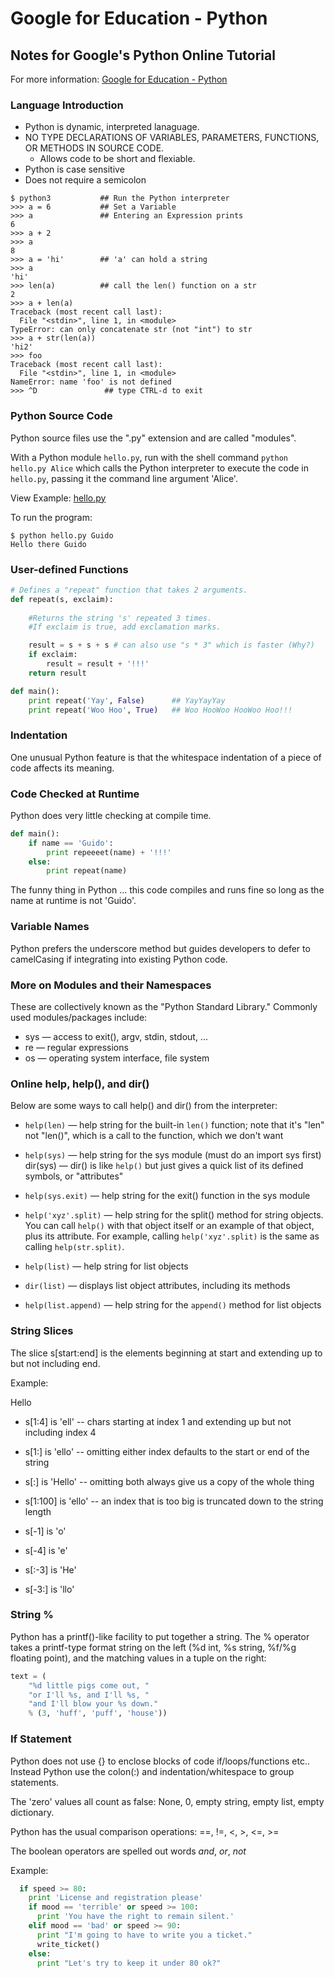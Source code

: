 # Google for Education - Python

## Notes for Google's Python Online Tutorial
For more information: [Google for Education - Python](https://developers.google.com/edu/python) 


### Language Introduction
- Python is dynamic, interpreted lanaguage.
- NO TYPE DECLARATIONS OF VARIABLES, PARAMETERS, FUNCTIONS, OR METHODS IN SOURCE CODE.
    - Allows code to be short and flexiable.
- Python is case sensitive
- Does not require a semicolon

```
$ python3           ## Run the Python interpreter
>>> a = 6           ## Set a Variable
>>> a               ## Entering an Expression prints
6
>>> a + 2
>>> a
8
>>> a = 'hi'        ## 'a' can hold a string
>>> a
'hi'
>>> len(a)          ## call the len() function on a str
2
>>> a + len(a)
Traceback (most recent call last):
  File "<stdin>", line 1, in <module>
TypeError: can only concatenate str (not "int") to str
>>> a + str(len(a))
'hi2'
>>> foo
Traceback (most recent call last):
  File "<stdin>", line 1, in <module>
NameError: name 'foo' is not defined
>>> ^D               ## type CTRL-d to exit  
```

### Python Source Code
Python source files use the ".py" extension and are called "modules".

With a Python module `hello.py`, run with the shell command `python hello.py Alice` which calls the Python interpreter to execute the code in `hello.py`, passing it the command line argument 'Alice'.

View Example: [hello.py](hello.py)

To run the program: 
```
$ python hello.py Guido
Hello there Guido
```

### User-defined Functions

```py
# Defines a "repeat" function that takes 2 arguments.
def repeat(s, exclaim):
    
    #Returns the string 's' repeated 3 times.
    #If exclaim is true, add exclamation marks.

    result = s + s + s # can also use "s * 3" which is faster (Why?)
    if exclaim:
        result = result + '!!!'
    return result
```

```py
def main():
    print repeat('Yay', False)      ## YayYayYay
    print repeat('Woo Hoo', True)   ## Woo HooWoo HooWoo Hoo!!!
```

### Indentation

One unusual Python feature is that the whitespace indentation of a piece of code affects its meaning.

### Code Checked at Runtime

Python does very little checking at compile time. 

```py
def main():
    if name == 'Guido':
        print repeeeet(name) + '!!!'
    else:
        print repeat(name)
```

The funny thing in Python ... this code compiles and runs fine so long as the name at runtime is not 'Guido'.

### Variable Names

Python prefers the underscore method but guides developers to defer to camelCasing if integrating into existing Python code. 

### More on Modules and their Namespaces

These are collectively known as the "Python Standard Library." Commonly used modules/packages include:

- sys — access to exit(), argv, stdin, stdout, ...
- re — regular expressions
- os — operating system interface, file system

### Online help, help(), and dir()

Below are some ways to call help() and dir() from the interpreter:

- `help(len)` — help string for the built-in `len()` function; note that it's "len" not "len()", which is a call to the function, which we don't want

- `help(sys)` — help string for the sys module (must do an import sys first)
dir(sys) — dir() is like `help()` but just gives a quick list of its defined symbols, or "attributes"

- `help(sys.exit)` — help string for the exit() function in the sys module

- `help('xyz'.split)` — help string for the split() method for string objects. You can call `help()` with that object itself or an example of that object, plus its attribute. For example, calling `help('xyz'.split)` is the same as calling `help(str.split)`.

- `help(list)` — help string for list objects

- `dir(list)` — displays list object attributes, including its methods

- `help(list.append)` — help string for the `append()` method for list objects

### String Slices

The slice s[start:end] is the elements beginning at start and extending up to but not including end. 

Example: 

Hello

- s[1:4] is 'ell' -- chars starting at index 1 and extending up but not including index 4
- s[1:] is 'ello' -- omitting either index defaults to the start or end of the string
- s[:] is 'Hello' -- omitting both always give us a copy of the whole thing
- s[1:100] is 'ello' -- an index that is too big is truncated down to the string length

- s[-1] is 'o'
- s[-4] is 'e'
- s[:-3] is 'He'
- s[-3:] is 'llo'

### String %

Python has a printf()-like facility to put together a string. The % operator takes a printf-type format string on the left (%d int, %s string, %f/%g floating point), and the matching values in a tuple on the right:

```py
text = (
    "%d little pigs come out, "
    "or I'll %s, and I'll %s, "
    "and I'll blow your %s down."
    % (3, 'huff', 'puff', 'house'))
```

### If Statement

Python does not use {} to enclose blocks of code if/loops/functions etc.. Instead Python use the colon(:) and indentation/whitespace to group statements. 

The 'zero' values all count as false: None, 0, empty string, empty list, empty dictionary.

Python has the usual comparison operations: ==, !=, <, >, <=, >=

The boolean operators are spelled out words *and*, *or*, *not*

Example: 

```py
  if speed >= 80:
    print 'License and registration please'
    if mood == 'terrible' or speed >= 100:
      print 'You have the right to remain silent.'
    elif mood == 'bad' or speed >= 90:
      print "I'm going to have to write you a ticket."
      write_ticket()
    else:
      print "Let's try to keep it under 80 ok?"
```

